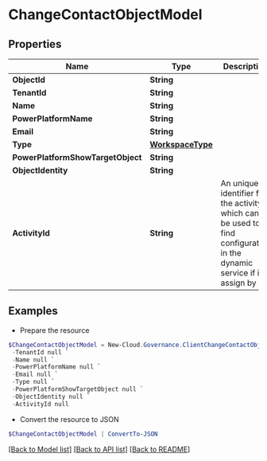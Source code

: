 # ChangeContactObjectModel
## Properties

Name | Type | Description | Notes
------------ | ------------- | ------------- | -------------
**ObjectId** | **String** |  | [optional] 
**TenantId** | **String** |  | [optional] 
**Name** | **String** |  | [optional] 
**PowerPlatformName** | **String** |  | [optional] 
**Email** | **String** |  | [optional] 
**Type** | [**WorkspaceType**](WorkspaceType.md) |  | [optional] 
**PowerPlatformShowTargetObject** | **String** |  | [optional] 
**ObjectIdentity** | **String** |  | [optional] 
**ActivityId** | **String** | An unique identifier for the activity which can be used to find configuration in the dynamic service if it is assign by IT | [optional] 

## Examples

- Prepare the resource
```powershell
$ChangeContactObjectModel = New-Cloud.Governance.ClientChangeContactObjectModel  -ObjectId null `
 -TenantId null `
 -Name null `
 -PowerPlatformName null `
 -Email null `
 -Type null `
 -PowerPlatformShowTargetObject null `
 -ObjectIdentity null `
 -ActivityId null
```

- Convert the resource to JSON
```powershell
$ChangeContactObjectModel | ConvertTo-JSON
```

[[Back to Model list]](../README.md#documentation-for-models) [[Back to API list]](../README.md#documentation-for-api-endpoints) [[Back to README]](../README.md)

